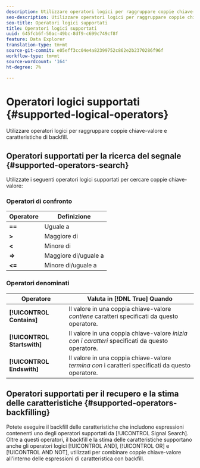 ```yaml
---
description: Utilizzare operatori logici per raggruppare coppie chiave-valore e caratteristiche di backfill.
seo-description: Utilizzare operatori logici per raggruppare coppie chiave-valore e caratteristiche di backfill.
seo-title: Operatori logici supportati
title: Operatori logici supportati
uuid: 645fcb6f-50ac-49bc-8df9-c699c749cf8f
feature: Data Explorer
translation-type: tm+mt
source-git-commit: e05eff3cc04e4a82399752c862e2b2370286f96f
workflow-type: tm+mt
source-wordcount: '164'
ht-degree: 7%

---
```



# Operatori logici supportati {#supported-logical-operators}

Utilizzare operatori logici per raggruppare coppie chiave-valore e caratteristiche di backfill.

## Operatori supportati per la ricerca del segnale {#supported-operators-search}

Utilizzate i seguenti operatori logici supportati per cercare coppie chiave-valore:

### Operatori di confronto

| Operatore | Definizione |
|---|---|
| **==** | Uguale a |
| **>** | Maggiore di |
| **&lt;** | Minore di |
| **=>** | Maggiore di/uguale a |
| **&lt;=** | Minore di/uguale a |

### Operatori denominati

| Operatore | Valuta in [!DNL True] Quando |
|---|---|
| **[!UICONTROL Contains]** | Il valore in una coppia chiave-valore *contiene* caratteri specificati da questo operatore. |
| **[!UICONTROL Startswith]** | Il valore in una coppia chiave-valore *inizia con i caratteri* specificati da questo operatore. |
| **[!UICONTROL Endswith]** | Il valore in una coppia chiave-valore *termina con* i caratteri specificati da questo operatore. |

## Operatori supportati per il recupero e la stima delle caratteristiche {#supported-operators-backfilling}

Potete eseguire il backfill delle caratteristiche che includono espressioni contenenti uno degli operatori supportati da [!UICONTROL Signal Search]. Oltre a questi operatori, il backfill e la stima delle caratteristiche supportano anche gli operatori logici [!UICONTROL AND], [!UICONTROL OR] e [!UICONTROL AND NOT], utilizzati per combinare coppie chiave-valore all&#39;interno delle espressioni di caratteristica con backfill.
